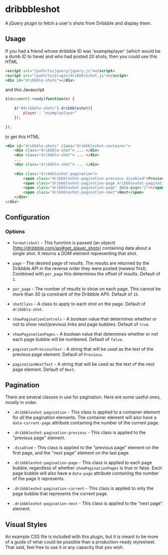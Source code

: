 dribbbleshot
============

A jQuery plugin to fetch a user's shots from Dribbble and display them.

## Usage

If you had a friend whose dribbble ID was 'exampleplayer' (which would be a dumb ID to have) and who had posted 20 shots, then you could use this HTML
```html
<script src="/path/to/jquery/jquery.js"></script>
<script src="/path/to/plugin/dribbbleshot.js"></script>
<div id="dribbble-shots"></div>
```

and this Javascript
```javascript
$(document).ready(function(e) {
	
	$("#dribbble-shots").dribbbleshot({
		player : "exampleplayer"
	});
	
});
```

to  get this HTML
```html
<div id="dribbble-shots" class="dribbbleshot-container">
	<div class="dribbble-shot"> ... </div>
	<div class="dribbble-shot"> ... </div>
	...
	<div class="dribbble-shot"> ... </div>
	
	<div class="dribbbleshot-pagination">
		<span class="dribbbleshot-pagination-previous disabled">Previous</span>
		<span class="dribbbleshot-pagination-page dribbbleshot-pagination-current" data-page="1"></span>
		<span class="dribbbleshot-pagination-page" data-page="2"></span>
		<span class="dribbbleshot-pagination-next">Next</span>
	</div>
</div>
```


## Configuration

### Options

* `format(shot)` - This function is passed (an object)[http://dribbble.com/api#get_player_shots] containing data about a single shot. It returns a DOM element representing that shot.

* `page` - The desired page of results. The results are returned by the Dribbble API in the reverse order they were posted (newest first). Combined with `per_page` this determines the offset of results. Default of `1`.

* `per_page` - The number of results to show on each page. This cannot be more than 30 (a constraint of the Dribbble API). Default of `15`.

* `shotClass` - A class to apply to each shot on the page. Default of `dribbble-shot`.

* `showPaginationControls` - A boolean value that determines whether or not to show next/previous links and page bubbles. Default of `true`.

* `showPaginationPages` - A boolean value that determines whether or not each page bubble will be numbered. Default of `false`.

* `paginationPreviousText` - A string that will be used as the text of the previous page element. Default of `Previous`.

* `paginationNextText` - A string that will be used as the text of the next page element. Default of `Next`.


## Pagination

There are several classes in use for pagination. Here are some useful ones, mostly in order.

* `.dribbbleshot-pagination` - This class is applied to a container element for all the pagination elements. The container element will also have a `data-current-page` attribute containing the number of the current page.

* `.dribbbleshot-pagination-previous` - This class is applied to the "previous page" element.

* `.disabled` - This class is applied to the "previous page" element on the first page, and the "next page" element on the last page.

* `.dribbbleshot-pagination-page` - This class is applied to each page bubble, regardless of whether `showPaginationPages` is true or false. Each page bubble will also have a `data-page` attribute containing the number of the page it represents.

* `.dribbbleshot-pagination-current` - This class is applied to only the page bubble that represents the current page.

* `.dribbbleshot-pagination-next` - This class is applied to the "next page" element.


## Visual Styles

An example CSS file is included with this plugin, but it is meant to be more of a guide of what could be possible than a production-ready stylesheet. That said, feel free to use it in any capacity that you wish.
